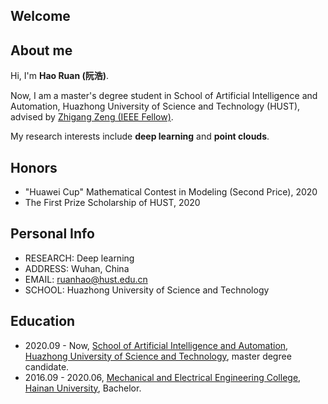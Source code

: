 ## Welcome

## About me

Hi, I'm **Hao Ruan (阮浩)**.

Now, I am a master's degree student in School of Artificial Intelligence and Automation, Huazhong University of Science and Technology (HUST), advised by [Zhigang Zeng (IEEE Fellow)](http://aia.hust.edu.cn/zhigangzeng/).

My research interests include **deep learning** and **point clouds**.

## Honors

- "Huawei Cup" Mathematical Contest in Modeling (Second Price), 2020
- The First Prize Scholarship of HUST, 2020

## Personal Info

- RESEARCH: Deep learning
- ADDRESS: Wuhan, China
- EMAIL: ruanhao@hust.edu.cn
- SCHOOL: Huazhong University of Science and Technology

## Education

- 2020.09 - Now, [School of Artificial Intelligence and Automation](http://english.aia.hust.edu.cn/), [Huazhong University of Science and Technology](http://english.hust.edu.cn/), master degree candidate.
- 2016.09 - 2020.06, [Mechanical and Electrical Engineering College](https://hd.hainanu.edu.cn/jidian/), [Hainan University](https://ha.hainanu.edu.cn/home2020/), Bachelor.

